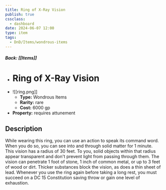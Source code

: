 ```yaml
---
title: Ring of X-Ray Vision
publish: true
cssclass:
  - dashboard
date: 2024-06-07 12:00
type: item
tags:
  - DnD/Items/wondrous-items
---
```


##### Back: [[Items]]

- # Ring of X-Ray Vision
- ![[ring.png]]
    - **Type:** Wondrous Items
    - **Rarity:** rare
    - **Cost:** 6000 gp
- **Property:** requires attunement



## Description 

While wearing this ring, you can use an action to speak its command word. When you do so, you can see into and through solid matter for 1 minute. This vision has a radius of 30 feet. To you, solid objects within that radius appear transparent and don't prevent light from passing through them. The vision can penetrate 1 foot of stone, 1 inch of common metal, or up to 3 feet of wood or dirt. Thicker substances block the vision, as does a thin sheet of lead. Whenever you use the ring again before taking a long rest, you must succeed on a DC 15 Constitution saving throw or gain one level of exhaustion.
